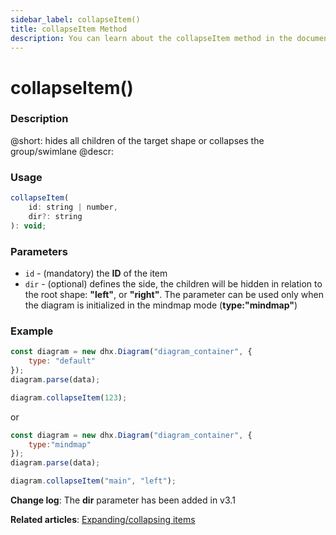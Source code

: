 ```yaml
---
sidebar_label: collapseItem()
title: collapseItem Method
description: You can learn about the collapseItem method in the documentation of the DHTMLX JavaScript Diagram library. Browse developer guides and API reference, try out code examples and live demos, and download a free 30-day evaluation version of DHTMLX Diagram.
---
```


# collapseItem()

### Description

@short: hides all children of the target shape or collapses the group/swimlane
@descr:


### Usage

~~~jsx
collapseItem(
	id: string | number, 
	dir?: string
): void;
~~~

### Parameters

- `id` - (mandatory) the **ID** of the item
- `dir` - (optional) defines the side, the children will be hidden in relation to the root shape: **"left"**, or **"right"**. The parameter can be used only when the diagram is initialized in the mindmap mode (**type:"mindmap"**)

### Example

~~~jsx {2,6}
const diagram = new dhx.Diagram("diagram_container", {
    type: "default"
});
diagram.parse(data);

diagram.collapseItem(123);
~~~

or

~~~js {2,6}
const diagram = new dhx.Diagram("diagram_container", {
	type:"mindmap"
});
diagram.parse(data);

diagram.collapseItem("main", "left");
~~~


**Change log**: The **dir** parameter has been added in v3.1

**Related articles**: [Expanding/collapsing items](../../../guides/manipulating_items/#expandingcollapsing-items)